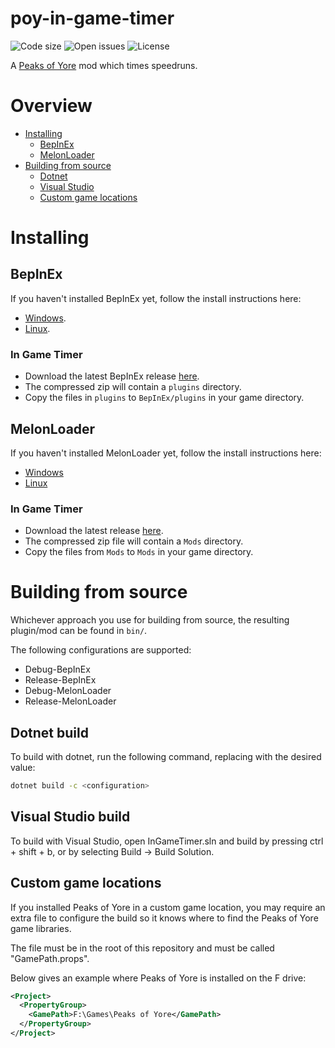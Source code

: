 # poy-in-game-timer
![Code size](https://img.shields.io/github/languages/code-size/Kaden5480/poy-in-game-timer?color=5c85d6)
![Open issues](https://img.shields.io/github/issues/Kaden5480/poy-in-game-timer?color=d65c5c)
![License](https://img.shields.io/github/license/Kaden5480/poy-in-game-timer?color=a35cd6)

A
[Peaks of Yore](https://store.steampowered.com/app/2236070/)
mod which times speedruns.

# Overview
- [Installing](#installing)
    - [BepInEx](#bepinex)
    - [MelonLoader](#melonloader)
- [Building from source](#building-from-source)
    - [Dotnet](#dotnet-build)
    - [Visual Studio](#visual-studio-build)
    - [Custom game locations](#custom-game-locations)

# Installing
## BepInEx
If you haven't installed BepInEx yet, follow the install instructions here:
- [Windows](https://github.com/Kaden5480/modloader-instructions#bepinex-windows).
- [Linux](https://github.com/Kaden5480/modloader-instructions#bepinex-linux).

### In Game Timer
- Download the latest BepInEx release
[here](https://github.com/Kaden5480/poy-in-game-timer/releases).
- The compressed zip will contain a `plugins` directory.
- Copy the files in `plugins` to `BepInEx/plugins` in your game directory.

## MelonLoader
If you haven't installed MelonLoader yet, follow the install instructions here:
- [Windows](https://github.com/Kaden5480/modloader-instructions#melonloader-windows)
- [Linux](https://github.com/Kaden5480/modloader-instructions#melonloader-linux)

### In Game Timer
- Download the latest release
[here](https://github.com/Kaden5480/poy-in-game-timer/releases).
- The compressed zip file will contain a `Mods` directory.
- Copy the files from `Mods` to `Mods` in your game directory.

# Building from source
Whichever approach you use for building from source, the resulting
plugin/mod can be found in `bin/`.

The following configurations are supported:
- Debug-BepInEx
- Release-BepInEx
- Debug-MelonLoader
- Release-MelonLoader

## Dotnet build
To build with dotnet, run the following command, replacing
<configuration> with the desired value:
```sh
dotnet build -c <configuration>
```

## Visual Studio build
To build with Visual Studio, open InGameTimer.sln and build by pressing ctrl + shift + b,
or by selecting Build -> Build Solution.

## Custom game locations
If you installed Peaks of Yore in a custom game location, you may require
an extra file to configure the build so it knows where to find the Peaks of Yore game
libraries.

The file must be in the root of this repository and must be called "GamePath.props".

Below gives an example where Peaks of Yore is installed on the F drive:
```xml
<Project>
  <PropertyGroup>
    <GamePath>F:\Games\Peaks of Yore</GamePath>
  </PropertyGroup>
</Project>
```
